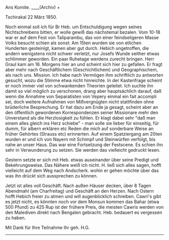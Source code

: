 Ans Komite. ____(Archiv) +

 Tschirakal 22 März 1850.

Noch einmal soll ich für Br Heb. um Entschuldigung wegen seines Nichtschreibens bitten, er wolle gewiß das nächstemal bezalen. Vom 10-18 war er auf dem Fest von Taliparambu, das von einer feindseligeren Masse Volks besucht schien als sonst: Am 15ten wurden sie von etlichen Hunderten gesteinigt, kamen aber gut durch. Hebich ungetroffen, die andern wenigstens nicht schwer verletzt, nur Josefs Wunde seither etwas schlimmer geworden. Ein paar Ruhetage werdens zurecht bringen. Herr Graul kam am 16. Morgens hier an und scheint sich hier zu gefallen. Er fragt aber mehr nach Geschäftlichem (Geschichtlichem) und Geographischem, als nach uns. Mission. Ich habe nach Vermögen ihm schriftlich zu antworten gesucht, wozu die Stimme etwa nicht hinreichte. In der Kastenfrage scheint er noch immer viel von schwankenden Theorien geleitet. Ich suchte ihn damit so viel möglich zu verschonen, drang aber hauptsächlich darauf, daß wenn die Annahme von Separatisten von Vepery einmal ein fait accompli sei, doch weitere Aufnahmen von Mißvergnügten nicht stattfinden ohne brüderliche Besprechung. Er hat dazu am Ende ja gesagt, scheint aber an den öffentlich gewordenen Korrespondenzen seiner Missionare mehr den Unverstand als die Herzlosigkeit zu fühlen. Er klagt dabei sehr "daß man einem alles gleich ins Herz schiebe" - man solle sie lieber für einseitig, für dumm, für albern erklären etc Reden die mich auf sonderbare Weise an früher Gehörtes (Strauss etc) erinnerten. 
Auf einem Spatziergang am 20ten wurden er und ich von Nayern mit Schimpf und Steinwürfen verfolgt, bis nahe an unser Haus. Das war eine Fortsetzung der Festscene. Es schien ihn sehr in Verwunderung zu setzen. Sie werden das vielleicht gedruckt lesen.

Gestern setzte er sich mit Heb. etwas auseinander über seine Predigt und Bekehrungsweise. Das Nähere weiß ich nicht. H. ließ sich alles sagen, hofft vielleicht auf dem Weg nach Andscherk. wohin er gehen möchte über das was ihn drückt sich aussprechen zu können.

Jetzt ist alles voll Geschäft. Nach außen Häuser decken, über 8 Tagen Abendmahl (am Charfreitag) und Geschäft an den Herzen. Nach Ostern hofft Hebich freier zu atmen und will augenblicklich schreiben. Cawri's gibt es jetzt nicht, es könnten noch vor dem Monsun kommen das Bahar (etwa 500 Pfund) zu 425 Rup ist der frühere Preis, die meisten Cawris werden von den Malediven direkt nach Bengalen gebracht. Heb. bedauert es vergessen zu haben.

Mit Dank für Ihre Teilnahme
 Ihr geh. H.G.
________

